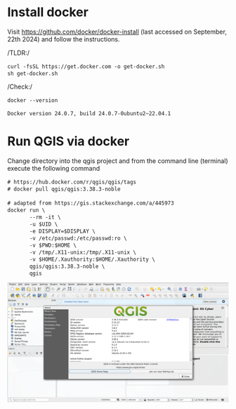 

# Install docker

  Visit https://github.com/docker/docker-install (last accessed on September, 22th 2024) and follow the instructions.

  /TLDR:/

  ```shell
  curl -fsSL https://get.docker.com -o get-docker.sh
  sh get-docker.sh
  ```

  /Check:/

  ```shell
  docker --version
  ```

  ```
  Docker version 24.0.7, build 24.0.7-0ubuntu2~22.04.1
  ```

# Run QGIS via docker

  Change directory into the qgis project and from the command line (terminal) execute the following command
  
  ```shell
  # https://hub.docker.com/r/qgis/qgis/tags
  # docker pull qgis/qgis:3.38.3-noble

  # adapted from https://gis.stackexchange.com/a/445973
  docker run \
         --rm -it \
         -u $UID \
         -e DISPLAY=$DISPLAY \
         -v /etc/passwd:/etc/passwd:ro \
         -v $PWD:$HOME \
         -v /tmp/.X11-unix:/tmp/.X11-unix \
         -v $HOME/.Xauthority:$HOME/.Xauthority \
         qgis/qgis:3.38.3-noble \
         qgis
  ```

  ![Screenshot of QGIS with its Version](./2024-09-22_16:10_.png)
